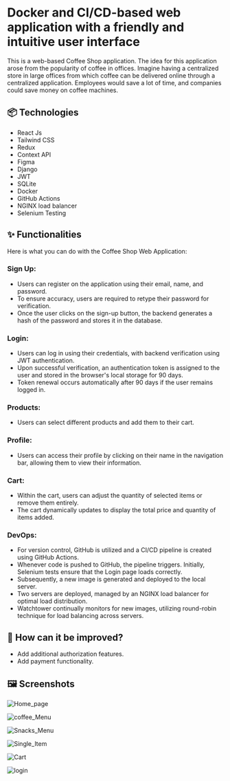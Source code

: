 # Docker and CI/CD-based web application with a friendly and intuitive user interface

This is a web-based Coffee Shop application. The idea for this application arose from the popularity of coffee in offices. Imagine having a centralized store in large offices from which coffee can be delivered online through a centralized application. Employees would save a lot of time, and companies could save money on coffee machines.


## 📦 Technologies 

* React Js
* Tailwind CSS
* Redux
* Context API
* Figma
* Django
* JWT
* SQLite
* Docker
* GitHub Actions
* NGINX load balancer
* Selenium Testing

## ✨ Functionalities
Here is what you can do with the Coffee Shop Web Application:

### Sign Up:
* Users can register on the application using their email, name, and password. 
* To ensure accuracy, users are required to retype their password for verification.
* Once the user clicks on the sign-up button, the backend generates a hash of the password and stores it in the database.

### Login:
* Users can log in using their credentials, with backend verification using JWT authentication. 
* Upon successful verification, an authentication token is assigned to the user and stored in the browser's local storage for 90 days. 
* Token renewal occurs automatically after 90 days if the user remains logged in.

### Products:
* Users can select different products and add them to their cart.

### Profile:
* Users can access their profile by clicking on their name in the navigation bar, allowing them to view their information.

### Cart:
* Within the cart, users can adjust the quantity of selected items or remove them entirely.
* The cart dynamically updates to display the total price and quantity of items added.

### DevOps:
* For version control, GitHub is utilized and a CI/CD pipeline is created using GitHub Actions. 
* Whenever code is pushed to GitHub, the pipeline triggers. Initially, Selenium tests ensure that the Login page loads correctly. 
* Subsequently, a new image is generated and deployed to the local server. 
* Two servers are deployed, managed by an NGINX load balancer for optimal load distribution. 
* Watchtower continually monitors for new images, utilizing round-robin technique for load balancing across servers.

## 💭 How can it be improved? 

* Add additional authorization features.
* Add payment functionality.

## 🖼️ Screenshots 

![Home_page](https://github.com/spatil1697/Docker-and-CI-CD-based-web-application-with-a-friendly-and-intuitive-user-interface-/assets/110406683/1ea63ba3-c24c-4b70-82ef-4d0589f859f4)

![coffee_Menu](https://github.com/spatil1697/Docker-and-CI-CD-based-web-application-with-a-friendly-and-intuitive-user-interface-/assets/110406683/621c5037-fa9c-4e58-85c9-6228aa1990b1)

![Snacks_Menu](https://github.com/spatil1697/Docker-and-CI-CD-based-web-application-with-a-friendly-and-intuitive-user-interface-/assets/110406683/2490e189-23dc-4e9a-806a-093f44a2f56d)

![Single_Item](https://github.com/spatil1697/Docker-and-CI-CD-based-web-application-with-a-friendly-and-intuitive-user-interface-/assets/110406683/77581c14-800a-4535-be08-1fc1c0472dd4)

![Cart](https://github.com/spatil1697/Docker-and-CI-CD-based-web-application-with-a-friendly-and-intuitive-user-interface-/assets/110406683/3fcb00a4-8dd7-478b-a88f-9cf5b06ace4f)

![login](https://github.com/spatil1697/Docker-and-CI-CD-based-web-application-with-a-friendly-and-intuitive-user-interface-/assets/110406683/b719a963-79d6-43d6-ae31-3b8ca7fcdb10)
